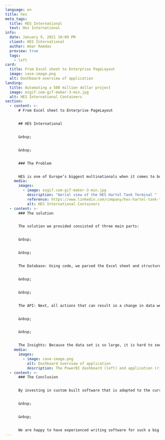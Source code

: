 ```yaml
---
language: en
title: hes
meta_tags:
  title: HES International
  text: Hes International
info:
  date: January 9, 2021 10:09 PM
  client: HES International
  author: Amar Ramdas
  preview: true
  tags:
    - left
card:
  title: From Excel sheet to Enterprise PageLayout
  image: case-image.png
  alt: Dashboard overview of application
landing:
  title: Automating a 500 million dollar project
  image: ezgif.com-gif-maker-3-min.jpg
  alt: HES International Containers
section:
  - content: >-
      # From Excel sheet to Enterprise PageLayout


      ## HES International


      &nbsp;


      &nbsp;


      ### The Problem


      HES is one of Europe’s biggest multinationals when it comes to bulk transport, processing, blending and storage. For one of the Oil Terminals (Hartel Tank Terminal) at the Maasvlakte in Rotterdam, all of the planning, status and speficiations of the different steel parts were processed in a single Excel sheet, spanning more than 30.000 lines. This results in a bigger chance of errors, and makes it very hard to conclude anything based on the dataset in reference to the project status
    media:
      images:
        - image: ezgif.com-gif-maker-3-min.jpg
          description: "Aerial view of the HES Hartel Tank Terminal "
          reference: https://www.linkedin.com/company/hes-hartel-tank-terminal-b-v
          alt: HES International Containers
  - content: >-
      ### The solution


      The solution we provided consisted of three main parts:


      &nbsp;


      &nbsp;


      The Database: Using code, we parsed the Excel sheet and structured the data using a model that separates the tank terminals. This all runs in a Spring Boot Java environment, with data storage in SQL.


      &nbsp;


      &nbsp;


      The API: Next, all actions that can result in a change in data were analysed and grouped in different business rules. For each of these rules, an API call was created, so that a construction worker can find a specific tank part by searching for terminal number, tank number and a list of available parts. The application tracks who makes the edits for safety purposes. The application can then be used to check-in a specific part at a checkpoint in the process. The application contains a overview of the status of all of the elements, relieving the administrative workers from a repetitive task, and shifts the responsibility for keeping the data up to date to the workers that are responsible for that specific part.


      &nbsp;


      &nbsp;


      The Insights: Because the data set is so large, it is hard to see what the status of the whole project is at a glance. That is why our BI expert set up a PowerBI dashboard. This dashboard highlights all kinds of key values, aimed towards management. Management can see delays in Planned vs. Actuals, how much steel is at what point in the process and what the status is of each terminal. This all results in an automated process of rapporting, saving human hours. Management gets a real time insight of the status of the whole project.
    media:
      images:
        - image: case-image.png
          alt: Dashboard overview of application
          description: The PowerBI dashboard (left) and application (right) we delivered.
  - content: >-
      ### The Conclusion


      By investing in custom built software that is adapted to the current work flow, a tool was developed that saves the time of the company employees, improves data security, shifts responsibilities to the right people and has given management new insights in the status of the project.


      &nbsp;


      &nbsp;


      We are happy to have experienced writing software for such a big company, allowing our data experts to have a nice set of content to extract useful information from.
---
```

